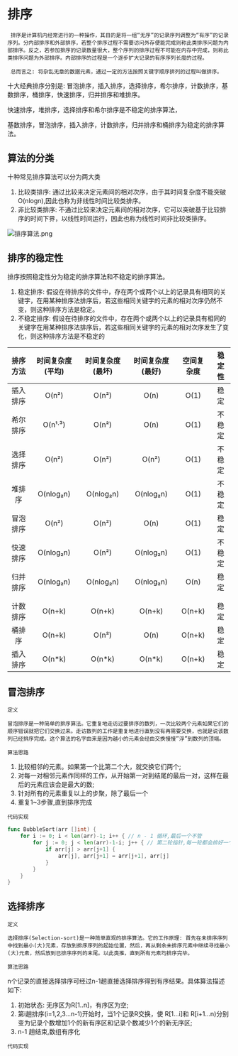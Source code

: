 # 排序

```text
 排序是计算机内经常进行的一种操作，其目的是将一组“无序”的记录序列调整为“有序”的记录序列。分内部排序和外部排序，若整个排序过程不需要访问外存便能完成则称此类排序问题为内部排序。反之，若参加排序的记录数量很大，整个序列的排序过程不可能在内存中完成，则称此类排序问题为外部排序。内部排序的过程是一个逐步扩大记录的有序序列长度的过程。

 总而言之: 将杂乱无章的数据元素，通过一定的方法按照关键字顺序排列的过程叫做排序。
```

十大经典排序分别是:
冒泡排序，插入排序，选择排序，希尔排序，计数排序，基数排序，桶排序，快速排序，归并排序和堆排序。

快速排序，堆排序，选择排序和希尔排序是不稳定的排序算法，

基数排序，冒泡排序，插入排序，计数排序，归并排序和桶排序为稳定的排序算法。

## 算法的分类
 
 十种常见排序算法可以分为两大类

 1. 比较类排序: 通过比较来决定元素间的相对次序，由于其时间复杂度不能突破O(nlogn),因此也称为非线性时间比较类排序。
 2. 非比较类排序: 不通过比较来决定元素间的相对次序，它可以突破基于比较排序的时间下界，以线性时间运行，因此也称为线性时间非比较类排序。

   ![排序算法.png](https://s2.loli.net/2023/07/07/4UfYA7L6KaPxshu.png)

## 排序的稳定性

 排序按照稳定性分为稳定的排序算法和不稳定的排序算法。

 1. 稳定排序: 假设在待排序的文件中，存在两个或两个以上的记录具有相同的关键字，在用某种排序法排序后，若这些相同关键字的元素的相对次序仍然不变，则这种排序方法是稳定。
 2. 不稳定排序: 假设在待排序的文件中，存在两个或两个以上的记录具有相同的关键字在用某种排序法排序后，若这些相同关键字的元素的相对次序发生了变化，则这种排序方法是不稳定的

 | 排序方法 | 时间复杂度(平均) | 时间复杂度(最坏) | 时间复杂度(最好) | 空间复杂度 | 稳定性 |
 | :------: | :-------------: | :-------------: | :-------------: |:-------------: | :-------------: |
 | 插入排序 | O(n²) | O(n²) | O(n) | O(1) | 稳定 |
 | 希尔排序 | O(n¹·³) | O(n²) | O(n) | O(1) | 不稳定 |
 | 选择排序 | O(n²) | O(n²) | O(n²) | O(1) | 不稳定 |
 | 堆排序 | O(nlog₂n) | O(nlog₂n) | O(nlog₂n) | O(1) | 不稳定 |
 | 冒泡排序 | O(n²) | O(n²) | O(n) | O(1) | 稳定 |
 | 快速排序 | O(nlog₂n) | O(n²) | O(nlog₂n) | O(1) | 不稳定 |
 | 归并排序 | O(nlog₂n) | O(nlog₂n) | O(nlog₂n) | O(n) | 稳定 |
 |  |  |  |  |  |  |
 |  |  |  |  |  |  |
 | 计数排序 | O(n+k) | O(n+k) | O(n+k) | O(n+k) | 稳定 |
 | 桶排序 | O(n+k) | O(n²) | O(n) | O(n+k) | 稳定 |
 | 插入排序 | O(n\*k) | O(n\*k) | O(n\*k) | O(n+k) | 稳定 |

## 冒泡排序

`定义`

 ```text
 冒泡排序是一种简单的排序算法。它重复地走访过要排序的数列，一次比较两个元素如果它们的顺序错误就把它们交换过来。走访数列的工作是重复地进行直到没有再需要交换，也就是说该数列已经排序完成。这个算法的名字由来是因为越小的元素会经由交换慢慢”浮”到数列的顶端。
 ```

`算法思路`
 
 1. 比较相邻的元素。如果第一个比第二个大，就交换它们两个;
 2. 对每一对相邻元素作同样的工作，从开始第一对到结尾的最后一对，这样在最后的元素应该会是最大的数;
 3. 针对所有的元素重复以上的步聚，除了最后一个
 4. 重复1~3步骤,直到排序完成

`代码实现`

```go
func BubbleSort(arr []int) {
	for i := 0; i < len(arr)-1; i++ { // n - 1 循环,最后一个不管
		for j := 0; j < len(arr)-1-i; j++ { // 第二轮指针,每一轮都会排好一个数
			if arr[j] > arr[j+1] {
				arr[j], arr[j+1] = arr[j+1], arr[j]
			}
		}
	}
}
```

## 选择排序

`定义`

 ```text
 选择排序(Selection-sort)是一种简单直观的排序算法。它的工作原理: 首先在未排序序列中找到最小(大)元素，存放到排序序列的起始位置，然后，再从剩余未排序元素中继续寻找最小(大)元素，然后放到已排序序列的末尾。以此类推，直到所有元素均排序完毕。
 ```

`算法思路`
 
 n个记录的直接选择排序可经过n-1趟直接选择排序得到有序结果。具体算法描述如下:

 1. 初始状态: 无序区为R[1..n]，有序区为空;
 2. 第i趟排序(i=1,2,3...n-1)开始时，当1个记录R交换，使 R\[1...i\]和 R[i+1...n)分别变为记录个数增加1个的新有序区和记录个数减少1个的新无序区;
 3. n-1 趟结束,数组有序化

`代码实现`

```go
```
